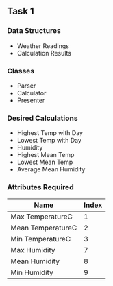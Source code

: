 ## Task 1

### Data Structures

- Weather Readings
- Calculation Results

### Classes

- Parser
- Calculator
- Presenter

### Desired Calculations

- Highest Temp with Day
- Lowest Temp with Day
- Humidity
- Highest Mean Temp
- Lowest Mean Temp
- Average Mean Humidity

### Attributes Required

| Name              | Index |
| ----------------- | ----- |
| Max TemperatureC  | 1     |
| Mean TemperatureC | 2     |
| Min TemperatureC  | 3     |
| Max Humidity      | 7     |
| Mean Humidity     | 8     |
| Min Humidity      | 9     |

